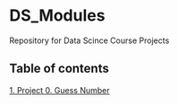 # DS_Modules
Repository for Data Scince Course Projects 


## Table of contents 
[1. Project 0. Guess Number](Module%208)